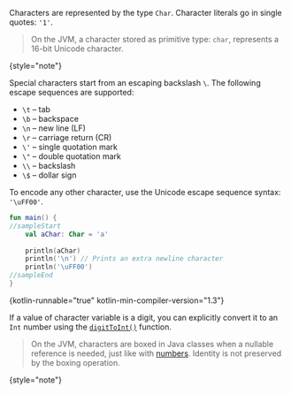 [//]: # (title: Characters)

Characters are represented by the type `Char`.
Character literals go in single quotes: `'1'`.

> On the JVM, a character stored as primitive type: `char`, represents a 16-bit Unicode character.
>
{style="note"}

Special characters start from an escaping backslash `\`.
The following escape sequences are supported: 

* `\t` – tab
* `\b` – backspace
* `\n` – new line (LF)
* `\r` – carriage return (CR)
* `\'` – single quotation mark
* `\"` – double quotation mark
* `\\` – backslash
* `\$` – dollar sign

To encode any other character, use the Unicode escape sequence syntax: `'\uFF00'`.

```kotlin
fun main() {
//sampleStart
    val aChar: Char = 'a'
 
    println(aChar)
    println('\n') // Prints an extra newline character
    println('\uFF00')
//sampleEnd
}
```
{kotlin-runnable="true" kotlin-min-compiler-version="1.3"}

If a value of character variable is a digit, you can explicitly convert it to an `Int` number using the [`digitToInt()`](https://kotlinlang.org/api/latest/jvm/stdlib/kotlin.text/digit-to-int.html) function.

> On the JVM, characters are boxed in Java classes when a nullable reference is needed, just like with [numbers](numbers.md#numbers-representation-on-the-jvm).
> Identity is not preserved by the boxing operation.
>
{style="note"}